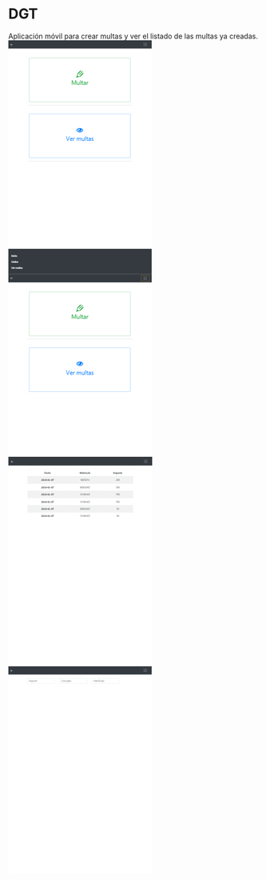# DGT
Aplicación móvil para crear multas y ver el listado de las multas ya creadas.
![Alt text](https://github.com/amaia9119/dgt/blob/master/imgReadme/index.PNG)
![Alt text](https://github.com/amaia9119/dgt/blob/master/imgReadme/menu.PNG)
![Alt text](https://github.com/amaia9119/dgt/blob/master/imgReadme/listado.PNG)
![Alt text](https://github.com/amaia9119/dgt/blob/master/imgReadme/multar.PNG)